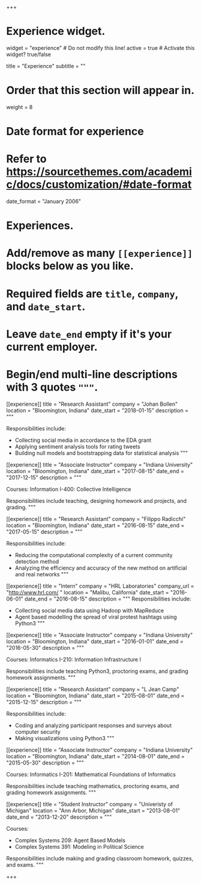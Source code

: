 +++
# Experience widget.
widget = "experience"  # Do not modify this line!
active = true  # Activate this widget? true/false

title = "Experience"
subtitle = ""

# Order that this section will appear in.
weight = 8

# Date format for experience
#   Refer to https://sourcethemes.com/academic/docs/customization/#date-format
date_format = "January 2006"

# Experiences.
#   Add/remove as many `[[experience]]` blocks below as you like.
#   Required fields are `title`, `company`, and `date_start`.
#   Leave `date_end` empty if it's your current employer.
#   Begin/end multi-line descriptions with 3 quotes `"""`.

[[experience]]
  title = "Research Assistant"
  company = "Johan Bollen"
  location = "Bloomington, Indiana"
  date_start = "2018-01-15"
  description = """

  Responsibilities include:
  
  * Collecting social media in accordance to the EDA grant
  * Applying sentiment analysis tools for rating tweets
  * Building null models and bootstrapping data for statistical analysis
  """

[[experience]]
  title = "Associate Instructor"
  company = "Indiana University"
  location = "Bloomington, Indiana"
  date_start = "2017-08-15"
  date_end = "2017-12-15"
  description = """

  Courses: Information I-400: Collective Intelligence

  Responsibilities include teaching, designing homework and projects, and grading.
  """

[[experience]]
  title = "Research Assistant"
  company = "Filippo Radicchi"
  location = "Bloomington, Indiana"
  date_start = "2016-08-15"
  date_end = "2017-05-15"
  description = """

  Responsibilities include:
  
  * Reducing the computational complexity of a current community detection method 
  * Analyzing the efficiency and accuracy of the new method on artificial and real networks
  """

[[experience]]
  title = "Intern"
  company = "HRL Laboratories"
  company_url = "http://www.hrl.com/ "
  location = "Malibu, California"
  date_start = "2016-06-01"
  date_end = "2016-08-15"
  description = """
  Responsibilities include:
  
  * Collecting social media data using Hadoop with MapReduce
  * Agent based modelling the spread of viral protest hashtags using Python3
  """

  [[experience]]
  title = "Associate Instructor"
  company = "Indiana University"
  location = "Bloomington, Indiana"
  date_start = "2016-01-01"
  date_end = "2016-05-30"
  description = """

  Courses: Informatics I-210: Information Infrastructure I

  Responsibilities include teaching Python3, proctoring exams, and grading homework assignments. 
  """

[[experience]]
  title = "Research Assistant"
  company = "L Jean Camp"
  location = "Bloomington, Indiana"
  date_start = "2015-08-01"
  date_end = "2015-12-15"
  description = """

  Responsibilities include:
  
  * Coding and analyzing participant responses and surveys about computer security
  * Making visualizations using Python3
  """

[[experience]]
  title = "Associate Instructor"
  company = "Indiana University"
  location = "Bloomington, Indiana"
  date_start = "2014-08-01"
  date_end = "2015-05-30"
  description = """

  Courses: Informatics I-201: Mathematical Foundations of Informatics

  Responsibilities include teaching mathematics, proctoring exams, and grading homework assignments. 
  """

[[experience]]
  title = "Student Instructor"
  company = "Univeristy of Michigan"
  location = "Ann Arbor, Michigan"
  date_start = "2013-08-01"
  date_end = "2013-12-20"
  description = """

  Courses:

  * Complex Systems 209: Agent Based Models
  * Complex Systems 391: Modeling in Political Science

  Responsibilities include making and grading classroom homework, quizzes, and exams.
  """

+++
